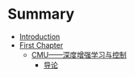 # Summary

* [Introduction](README.md)
* [First Chapter](chapter1.md)
  * [CMU——深度增强学习与控制](chapter1/cmu2014-2014-shen-du-zeng-qiang-xue-xi-yu-kong-zhi.md)
    * [导论](chapter1/cmu2014-2014-shen-du-zeng-qiang-xue-xi-yu-kong-zhi/1.md)

